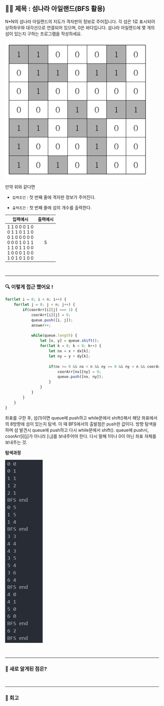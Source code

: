 ## ✍🏻 제목 : 섬나라 아일랜드(BFS 활용)
N*N의 섬나라 아일랜드의 지도가 격자판의 정보로 주어집니다. 각 섬은 1로 표시되어 상하좌우와 대각선으로 연결되어 있으며, 0은 바다입니다. 섬나라 아일랜드에 몇 개의 섬이 있는지 구하는 프로그램을 작성하세요.

![Alt text](image.png)

만약 위와 같다면

- `입력조건` : 첫 번째 줄에 격자판 정보가 주어진다.

- `출력조건` : 첫 번째 줄에 섬의 개수를 출력한다.

|입력예시|출력예시|
|:------:|:----:|
|1 1 0 0 0 1 0</br>0 1 1 0 1 1 0</br>0 1 0 0 0 0 0</br>0 0 0 1 0 1 1</br>1 1 0 1 1 0 0</br>1 0 0 0 1 0 0</br>1 0 1 0 1 0 0|5|


</br>

---

### 🔍 이렇게 접근 했어요 !

```javascript
for(let i = 0; i < n; i++) {
    for(let j = 0; j < n; j++) {
        if(coorArr[i][j] === 1) {
            coorArr[i][j] = 0;
            queue.push([i, j]);
            answer++;

            while(queue.length) {
                let [x, y] = queue.shift();
                for(let k = 0; k < 8; k++) {
                    let nx = x + dx[k];
                    let ny = y + dy[k];

                    if(nx >= 0 && nx < n && ny >= 0 && ny < n && coorArr[nx][ny] === 1) {
                        coorArr[nx][ny] = 0;
                        queue.push([nx, ny]);
                    }
                }
            }
        }
    }
}
```

좌표를 구한 후, 섬(1)이면 queue에 push하고 while문에서 shift()해서 해당 좌표에서의 8방향에 섬이 있는지 탐색. 이 때 BFS에서의 출발점은 push한 값이다. 방향 탐색을 하며 섬 발견시 queue에 push하고 다시 while문에서 shift().
queue에 push시, coorArr[i][j]가 아니라 [i,j]를 보내주어야 한다. 다시 말해 1이나 0이 아닌 좌표 자체를 보내주는 것.

**탐색과정**

![Alt text](image-1.png)

</br>

---

### 🎉 새로 알게된 점은?


</br>

---

### 🐾 회고